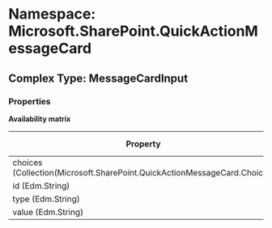 # Namespace: Microsoft.SharePoint.QuickActionMessageCard

## Complex Type: MessageCardInput

### Properties

**Availability matrix**

Property | SPO | SP 2019 | SP 2016 | SP 2013
----------|:---:|:-------:|:-------:|:-------
choices (Collection(Microsoft.SharePoint.QuickActionMessageCard.Choice)) | ✅ | ❌ | ❌ | ❌
id (Edm.String) | ✅ | ❌ | ❌ | ❌
type (Edm.String) | ✅ | ❌ | ❌ | ❌
value (Edm.String) | ✅ | ❌ | ❌ | ❌
